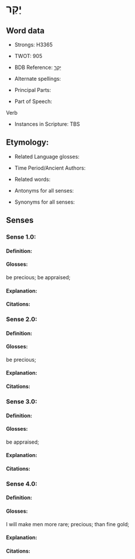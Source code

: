# יָקַר

<!-- Status: S2="NeedsEdits" -->
<!-- Lexica used for edits:   -->

## Word data

* Strongs: H3365

* TWOT: 905

* BDB Reference: [יָקַר](rc://en/bdb/dict/j.dd.aa)

* Alternate spellings:

* Principal Parts:

* Part of Speech:

Verb

* Instances in Scripture: TBS

## Etymology:

* Related Language glosses:

* Time Period/Ancient Authors:

* Related words:

* Antonyms for all senses:

* Synonyms for all senses:

## Senses

### Sense 1.0:

#### Definition:

#### Glosses:

be precious; be appraised; 

#### Explanation:

#### Citations:



### Sense 2.0:

#### Definition:

#### Glosses:

be precious; 

#### Explanation:

#### Citations:



### Sense 3.0:

#### Definition:

#### Glosses:

be appraised; 

#### Explanation:

#### Citations:



### Sense 4.0:

#### Definition:

#### Glosses:

I will make men more rare; precious; than fine gold; 

#### Explanation:

#### Citations:




